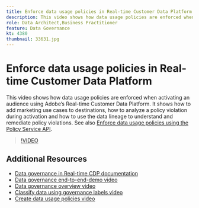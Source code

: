 ```yaml
---
title: Enforce data usage policies in Real-time Customer Data Platform
description: This video shows how data usage policies are enforced when activating an audience using Adobe’s Real-time Customer Data Platform. It shows how to add marketing use cases to destinations, how to analyze a policy violation during activation and how to use the data lineage to understand and remediate policy violations. 
role: Data Architect,Business Practitioner
feature: Data Governance
kt: 4380
thumbnail: 33631.jpg
---
```


# Enforce data usage policies in Real-time Customer Data Platform

This video shows how data usage policies are enforced when activating an audience using Adobe’s Real-time Customer Data Platform. It shows how to add marketing use cases to destinations, how to analyze a policy violation during activation and how to use the data lineage to understand and remediate policy violations.  See also [Enforce data usage policies using the Policy Service API](https://experienceleague.adobe.com/docs/experience-platform/data-governance/enforcement/api-enforcement.html).

>[!VIDEO](https://video.tv.adobe.com/v/33631?quality=12&learn=on)

## Additional Resources

* [Data governance in Real-time CDP documentation](https://experienceleague.adobe.com/docs/experience-platform/rtcdp/privacy/data-governance-overview.html)
* [Data governance end-to-end-demo video](introduction-to-data-governance.md)
* [Data governance overview video](understanding-data-governance.md)
* [Classify data using governance labels video](classify-data-using-governance-labels.md)
* [Create data usage policies video](create-data-usage-policies.md)

